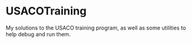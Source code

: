 # USACOTraining
My solutions to the USACO training program, as well as some utilities to help debug and run them.
